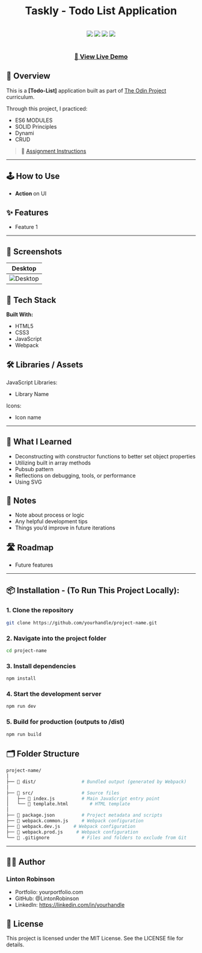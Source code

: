 <div align="center">
  <br>
  <h1>Taskly - Todo List Application</h1>
  <br>
  <div>
    <img src="https://img.shields.io/static/v1?label=&message=HTML&color=E34F26&style=for-the-badge&logo=HTML5&logoColor=white">
    <img src="https://img.shields.io/static/v1?label=&message=CSS&color=1572B6&style=for-the-badge&logo=CSS3&logoColor=white">
    <img src="https://img.shields.io/static/v1?label=&message=JavaScript&color=F7DF1E&style=for-the-badge&logo=javascript&logoColor=black">
    <img src="https://img.shields.io/static/v1?label=&message=Webpack&color=8DD6F9&style=for-the-badge&logo=webpack&logoColor=black">
  </div>
  <br>
  <h3><b><a href="#live-demo">🔗 View Live Demo</a></b></h3>
</div>



## 📖 Overview

This is a **[Todo-List]** application built as part of [The Odin Project](https://www.theodinproject.com) curriculum.

Through this project, I practiced:
- ES6 MODULES
- SOLID Principles
- Dynami
- CRUD

> 📘 [Assignment Instructions](#link-to-assignment)


---

## 🕹️ How to Use 

- <b> Action </b> on UI  




## ✨ Features

- Feature 1  

---

## 📸 Screenshots

| Desktop | 
|--------|
| ![Desktop](./readme-assets/Desktop.png) | 

## 🔧 Tech Stack

**Built With:**

- HTML5  
- CSS3  
- JavaScript  
- Webpack  




## 🛠️ Libraries / Assets

JavaScript Libraries:
- Library Name

Icons:
- Icon name


---



<!-- ⚠️ Set up environment variables or API keys if required. -->



## 🧠 What I Learned
- Deconstructing with constructor functions to better set object properties
- Utilizing built in array methods
- Pubsub pattern
- Reflections on debugging, tools, or performance
- Using SVG



## 🧪 Notes
- Note about process or logic
- Any helpful development tips
- Things you’d improve in future iterations

## 🛣️ Roadmap
- Future features 



---
## 📦 Installation - (To Run This Project Locally):

### 1. Clone the repository
```bash
git clone https://github.com/yourhandle/project-name.git
```
### 2. Navigate into the project folder
```bash
cd project-name
```
### 3. Install dependencies
```bash
npm install
```
### 4. Start the development server
```bash
npm run dev
```
### 5. Build for production (outputs to /dist)
```bash
npm run build
```
## 🗂️ Folder Structure
```bash
project-name/
│
├── 📁 dist/                 # Bundled output (generated by Webpack)
│
├── 📁 src/                  # Source files
│   ├── 📄 index.js          # Main JavaScript entry point
│   └── 📄 template.html        # HTML template
│
├── 📄 package.json          # Project metadata and scripts
├── 📄 webpack.common.js     # Webpack configuration
├── 📄 webpack.dev.js     # Webpack configuration
├── 📄 webpack.prod.js     # Webpack configuration
└── 📄 .gitignore            # Files and folders to exclude from Git
```
---


## 🙋‍♂ Author

### Linton Robinson
- Portfolio: yourportfolio.com
- GitHub: @LintonRobinson
- LinkedIn: https://linkedin.com/in/yourhandle

## 📄 License

This project is licensed under the MIT License. See the LICENSE file for details.
